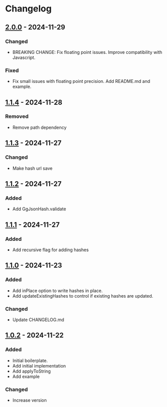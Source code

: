 # Changelog

## [2.0.0] - 2024-11-29

### Changed

- BREAKING CHANGE: Fix floating point issues. Improve compatibility with Javascript.

### Fixed

- Fix small issues with floating point precision. Add README.md and example.

## [1.1.4] - 2024-11-28

### Removed

- Remove path dependency

## [1.1.3] - 2024-11-27

### Changed

- Make hash url save

## [1.1.2] - 2024-11-27

### Added

- Add GgJsonHash.validate

## [1.1.1] - 2024-11-27

### Added

- Add recursive flag for adding hashes

## [1.1.0] - 2024-11-23

### Added

- Add inPlace option to write hashes in place.
- Add updateExistingHashes to control if existing hashes are updated.

### Changed

- Update CHANGELOG.md

## [1.0.2] - 2024-11-22

### Added

- Initial boilerplate.
- Add initial implementation
- Add applyToString
- Add example

### Changed

- Increase version

[2.0.0]: https://github.com/inlavigo/gg_json_hash/compare/1.1.4...2.0.0
[1.1.4]: https://github.com/inlavigo/gg_json_hash/compare/1.1.3...1.1.4
[1.1.3]: https://github.com/inlavigo/gg_json_hash/compare/1.1.2...1.1.3
[1.1.2]: https://github.com/inlavigo/gg_json_hash/compare/1.1.1...1.1.2
[1.1.1]: https://github.com/inlavigo/gg_json_hash/compare/1.1.0...1.1.1
[1.1.0]: https://github.com/inlavigo/gg_json_hash/compare/1.0.2...1.1.0
[1.0.2]: https://github.com/inlavigo/gg_json_hash/tag/%tag
